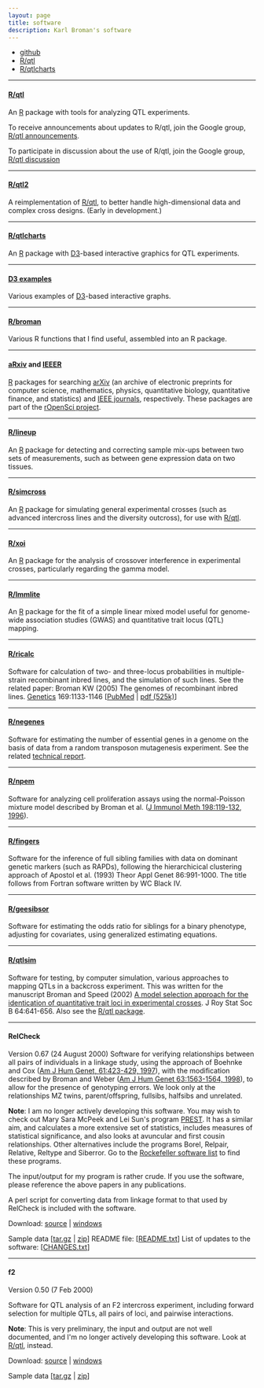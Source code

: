 ```yaml
---
layout: page
title: software
description: Karl Broman's software
---
```


<div class="navbar">
    <div class="navbar-inner">
        <ul class="nav">
            <li><a href="https://github.com/kbroman">github</a></li>
            <li><a href="http://www.rqtl.org">R/qtl</a></li>
            <li><a href="http://kbroman.org/qtlcharts">R/qtlcharts</a></li>
        </ul>
    </div>
</div>

---

#### <a name="qtl"></a>[R/qtl](http://www.rqtl.org)

An [R](http://www.r-project.org/) package with tools for analyzing QTL experiments.

To receive announcements about updates to R/qtl, join the
Google group, [R/qtl announcements](http://groups.google.com/group/Rqtl-announce).

To participate in discussion about the use of R/qtl, join the
Google group, [R/qtl discussion](http://groups.google.com/group/Rqtl-disc)

---

#### <a name="qtl2"></a>[R/qtl2](http://kbroman.org/qtl2)

A reimplementation of [R/qtl](http://www.rqtl.org), to better handle
high-dimensional data and complex cross designs. (Early in development.)

---

#### <a name="qtlcharts"></a>[R/qtlcharts](http://kbroman.org/qtlcharts)

An [R](http://www.r-project.org) package with
[D3](http://d3js.org)-based interactive graphics for QTL experiments.


---

#### <a name="D3"></a>[D3 examples](https://www.biostat.wisc.edu/~kbroman/D3/)

Various examples of [D3](http://d3js.org)-based interactive graphs.

---

#### <a name="broman"></a>[R/broman](https://github.com/kbroman/broman)

Various R functions that I find useful, assembled into an R package.

---

#### <a name="aRxiv"></a>[aRxiv](https://github.com/ropensci/aRxiv) and <a name="IEEER"></a>[IEEER](https://github.com/ropensci/IEEER)

[R](http://www.r-project.org) packages for searching
[arXiv](http://arxiv.org) (an archive of electronic preprints for
computer science, mathematics, physics, quantitative biology,
quantitative finance, and statistics) and
[IEEE journals](http://ieeexplore.ieee.org/Xplore/home.jsp), respectively.
These packages are part of the
[rOpenSci project](http://ropensci.org).

---

#### <a name="lineup"></a>[R/lineup](https://github.com/kbroman/lineup)

An [R](http://www.r-project.org) package for detecting and correcting
sample mix-ups between two sets of measurements, such as between gene
expression data on two tissues.

---

#### <a name="simcross"></a>[R/simcross](https://github.com/kbroman/simcross)

An [R](http://www.r-project.org) package for simulating general
experimental crosses (such as advanced intercross lines and the
diversity outcross), for use with [R/qtl](http://www.rqtl.org).

---

#### <a name="xoi"></a>[R/xoi](https://github.com/kbroman/xoi)

An [R](http://www.r-project.org) package for the analysis of crossover
interference in experimental crosses, particularly regarding the gamma
model.

---

#### <a name="lmmlite"></a>[R/lmmlite](http://kbroman.org/lmmlite)

An [R](http://www.r-project.org) package for the fit of a simple
linear mixed model useful for genome-wide association studies
(GWAS) and quantitative trait locus (QTL) mapping.

---

#### <a name="ricalc"></a>[R/ricalc](https://github.com/kbroman/ricalc)

Software for calculation of two- and three-locus probabilities in
multiple-strain recombinant inbred lines, and the simulation of such lines.
See the related paper: Broman KW (2005) The genomes of
recombinant inbred lines.  [Genetics](http://www.genetics.org/) 169:1133-1146
\[[PubMed](http://www.ncbi.nlm.nih.gov/pubmed/15545647) | [pdf (525k)](http://www.biostat.wisc.edu/kbroman/~publications/rigenome.pdf)\]


---

#### <a name="negenes"></a>[R/negenes](https://github.com/kbroman/negenes)

Software for estimating the number of essential genes in a genome
on the basis of data from a random transposon mutagenesis experiment.
See the related [technical report](https://www.biostat.wisc.edu/~kbroman/publications/ms0220.pdf).


---

#### <a name="npem"></a>[R/npem](https://github.com/kbroman/npem)

Software for analyzing cell proliferation assays using the
normal-Poisson mixture model described by Broman et al.
([J Immunol Meth 198:119-132, 1996](http://www.ncbi.nlm.nih.gov/pubmed/8946008)).

---

#### <a name="fingers"></a>[R/fingers](https://github.com/kbroman/fingers)

Software for the inference of full sibling families with data on
dominant genetic markers (such as RAPDs), following the hierarchicical
clustering approach of Apostol et al. (1993) Theor Appl Genet
86:991-1000.  The title follows from Fortran software written by WC
Black IV.

---

#### <a name="geesibsor"></a>[R/geesibsor](https://github.com/kbroman/geesibsor)

Software for estimating the odds ratio for siblings for a binary
phenotype, adjusting for covariates, using generalized estimating equations.

---

#### <a name="qtlsim"></a>[R/qtlsim](https://github.com/kbroman/qtlsim)

Software for testing, by computer simulation, various approaches
to mapping QTLs in a backcross experiment.  This was written for the
manuscript Broman and Speed (2002) [A model
selection approach for the identication of quantitative trait loci in
experimental crosses](http://www.biostat.wisc.edu/~kbroman/publications/index.html#rss). J Roy Stat Soc B
64:641-656.  Also see the [R/qtl
package](http://www.rqtl.org).

---

#### <a name="relcheck"></a>RelCheck
Version 0.67 (24 August 2000)
Software for verifying relationships between all pairs of
individuals in a linkage study, using the approach of Boehnke and Cox
([Am
J Hum Genet, 61:423-429, 1997](http://www.ncbi.nlm.nih.gov/pubmed/9311748)), with the modification described by
Broman and Weber ([Am
J Hum Genet 63:1563-1564, 1998](http://www.ncbi.nlm.nih.gov/pubmed/9792888)), to allow for the presence of
genotyping errors.  We look only at the relationships MZ twins,
parent/offspring, fullsibs, halfsibs and unrelated.

**Note**: I am no longer actively developing this software. You may wish to check out Mary Sara McPeek and Lei
Sun's program [PREST](http://galton.uchicago.edu/~mcpeek/software/prest/).  It has a similar aim, and calculates a
more extensive set of statistics, includes measures of statistical
significance, and also looks at avuncular and first cousin
relationships.  Other alternatives include the programs Borel,
Relpair, Relative, Reltype and Siberror.  Go to the
[Rockefeller software list](http://www.jurgott.org/linkage/ListSoftware.html)
to find these programs.

The input/output for my program is rather crude.  If you use the
software, please reference the above papers in any publications.

A perl script for converting data from linkage format to that used by
RelCheck is included with the software.

Download:
[source](http://www.biostat.wisc.edu/software/relcheck/relcheck_0.67.tar.gz) | [windows](http://www.biostat.wisc.edu/software/relcheck/relcheck_0.67.zip)

Sample data \[[tar.gz](http://www.biostat.wisc.edu/software/relcheck/sampledata.tar.gz) |
[zip](http://www.biostat.wisc.edu/software/relcheck/sampledata.zip)\]
README file: \[[README.txt](http://www.biostat.wisc.edu/software/relcheck/README.txt)\]
List of updates to the software: \[[CHANGES.txt](http://www.biostat.wisc.edu/software/relcheck/CHANGES.txt)\]

---

#### <a name="f2"></a>f2

Version 0.50 (7 Feb 2000)

Software for QTL analysis of an F2 intercross experiment,
including forward selection for multiple QTLs, all pairs of loci, and
pairwise interactions.

**Note**: This is very preliminary, the input and output
are not well documented, and I'm no longer actively developing this software.  Look at [R/qtl](http://www.rqtl.org), instead.

Download: [source](http://www.biostat.wisc.edu/software/f2/f2_0.50.tar.gz) | [windows](http://www.biostat.wisc.edu/software/f2/f2_0.50.zip)

Sample data \[[tar.gz](http://www.biostat.wisc.edu/software/f2/example.tar.gz) | [zip](http://www.biostat.wisc.edu/software/f2/example.zip)\]
